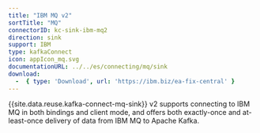 ```yaml
---
title: "IBM MQ v2"
sortTitle: "MQ"
connectorID: kc-sink-ibm-mq2
direction: sink
support: IBM
type: kafkaConnect
icon: appIcon_mq.svg
documentationURL: ../../es/connecting/mq/sink
download:
  -  { type: 'Download', url: 'https://ibm.biz/ea-fix-central' }
---
```


{{site.data.reuse.kafka-connect-mq-sink}} v2 supports connecting to IBM MQ in both bindings and client mode, and offers both exactly-once and at-least-once delivery of data from IBM MQ to Apache Kafka.
